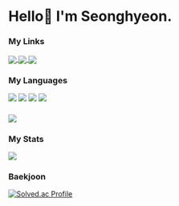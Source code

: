 
# Hello👋 I'm Seonghyeon.
### My Links
<div>
<a href="https://velog.io/@goshk95">
<img align="center" src="https://img.shields.io/badge/Velog-brightgreen" />
</a>
<a href="https://goshk95.tistory.com">
<img align="center" src="https://img.shields.io/badge/Tistory-9cf" />
</a>
<a href="mailto:pocal777@naver.com">
<img align="center" src="https://img.shields.io/badge/Gmail-EA4335?style=flat&logo=Gmail&logoColor=white"/>
</a>
</div>

### My Languages
<div>
<img src="https://img.shields.io/badge/JavaScript-F7DF1E?style=flat-square&logo=JavaScript&logoColor=black"/>
<img src="https://img.shields.io/badge/Python-3776AB?style=flat-square&logo=Python&logoColor=white"/>
<img src="https://img.shields.io/badge/Java-007396?style=flat-square&logo=java&logoColor=white"/>
<img src="https://img.shields.io/badge/Spring-6DB33F?style=flat-square&logo=Spring&logoColor=white"/>
</div>

### 
<a href="https://github.com/Gosh95">
  <img align="center" src="https://github-readme-stats.vercel.app/api/top-langs/?username=Gosh95&show_icons=true&title_color=ffea4f&hide_border=true&layout=compact&theme=dracula" />
</a>

### My Stats
<a href="https://github.com/Gosh95">
  <img align="center" src="https://github-readme-stats.vercel.app/api?username=Gosh95&show_icons=true&theme=tokyonight" />
</a>

### Baekjoon
[![Solved.ac Profile](http://mazassumnida.wtf/api/v2/generate_badge?boj=goshk1995)](https://solved.ac/goshk1995/)
